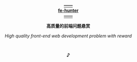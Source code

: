   <p align="center"><a href="https://github.com/Fmstrat/winapps">
                                                                <b>——<br>fe-hunter<br>——</b>
  </a></p>
  <p align="center">                                              <b>高质量的前端问题悬赏</b></p>
  <p align="center">                                   <i>High quality front-end web development problem with reward</i></p>
  <br><p align="center"><b>♪</b></p><br>
